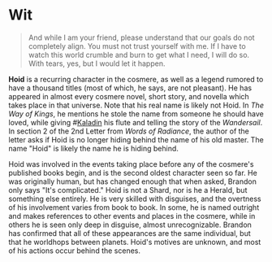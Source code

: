 # Wit

> And while I am your friend, please understand that our goals do not completely align. You must not trust yourself with me. If I have to watch this world crumble and burn to get what I need, I will do so. With tears, yes, but I would let it happen.

**Hoid** is a recurring character in the cosmere, as well as a legend rumored to have a thousand titles (most of which, he says, are not pleasant). He has appeared in almost every cosmere novel, short story, and novella which takes place in that universe. Note that his real name is likely not Hoid. In _The Way of Kings_, he mentions he stole the name from someone he should have loved, while giving #[Kaladin](characters/kaladin) his flute and telling the story of the _Wandersail_. In section 2 of the 2nd Letter from _Words of Radiance_, the author of the letter asks if Hoid is no longer hiding behind the name of his old master. The name "Hoid" is likely the name he is hiding behind.

Hoid was involved in the events taking place before any of the cosmere's published books begin, and is the second oldest character seen so far. He was originally human, but has changed enough that when asked, Brandon only says "It's complicated." Hoid is not a Shard, nor is he a Herald, but something else entirely. He is very skilled with disguises, and the overtness of his involvement varies from book to book. In some, he is named outright and makes references to other events and places in the cosmere, while in others he is seen only deep in disguise, almost unrecognizable. Brandon has confirmed that all of these appearances are the same individual, but that he worldhops between planets. Hoid's motives are unknown, and most of his actions occur behind the scenes.
